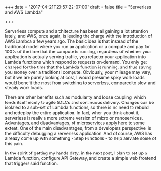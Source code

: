 +++
date = "2017-04-21T20:57:22-07:00"
draft = false 
title = "Serverless and AWS Lambda"

+++

Serverless compute and architecture has been all gaining a lot attention lately,
and AWS, once again, is leading the charge with the introduction of AWS Lambda a
few years ago. The basic idea is that instead of the traditional model where you
run an application on a compute and pay for 100% of the time that the compute is
running, regardless of whether your application is actually serving traffic, you
refactor your application into Lambda functions which respond to requests
on-demand. You only get charged for the time that the Lambda function is
running, and thus saving you money over a traditional compute. Obviously, your
mileage may vary, but if we are purely looking at cost, I would presume spiky
work loads would benefit the most from switching to serverless, compared to slow
and steady work loads.

There are other benefits such as modularity and loose coupling, which lends
itself nicely to agile SDLCs and continuous delivery. Changes can be isolated to
a sub-set of Lambda functions, so there is no need to rebuild and redeploy the
entire application. In fact, when you think about it, serverless is really a
more extreme version of micro or nanoservices. Advantages, and disadvantages, of
microservices apply here to some extent. One of the main disadvantages, from a
developers perspective, is the difficulty debugging a serverless application.
And of course, AWS has already come up with something - Step Functions - to help
aleviate some of this pain.

In the spirit of getting my hands dirty, in the next post, I plan to set up a
Lambda function, configure API Gateway, and create a simple web frontend that
triggers said function.
